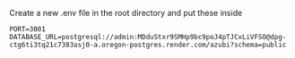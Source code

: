 Create a new .env file in the root directory and put these inside
```
PORT=3001
DATABASE_URL=postgresql://admin:MDduStxr9SMHp9bc9poJ4pTJCxLiVFSO@dpg-ctg6ti3tq21c7383asj0-a.oregon-postgres.render.com/azubi?schema=public
```

